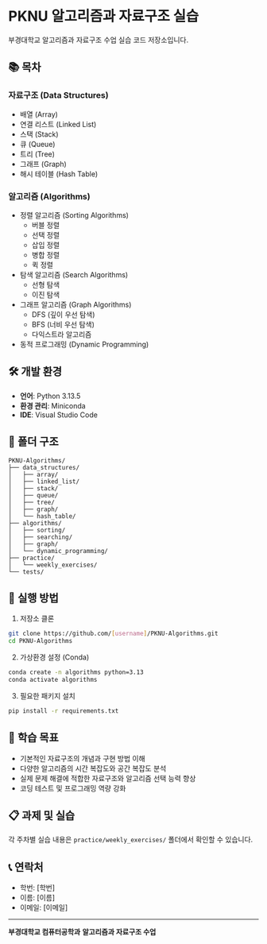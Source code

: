 # PKNU 알고리즘과 자료구조 실습

부경대학교 알고리즘과 자료구조 수업 실습 코드 저장소입니다.

## 📚 목차

### 자료구조 (Data Structures)

- 배열 (Array)
- 연결 리스트 (Linked List)
- 스택 (Stack)
- 큐 (Queue)
- 트리 (Tree)
- 그래프 (Graph)
- 해시 테이블 (Hash Table)

### 알고리즘 (Algorithms)

- 정렬 알고리즘 (Sorting Algorithms)
  - 버블 정렬
  - 선택 정렬
  - 삽입 정렬
  - 병합 정렬
  - 퀵 정렬
- 탐색 알고리즘 (Search Algorithms)
  - 선형 탐색
  - 이진 탐색
- 그래프 알고리즘 (Graph Algorithms)
  - DFS (깊이 우선 탐색)
  - BFS (너비 우선 탐색)
  - 다익스트라 알고리즘
- 동적 프로그래밍 (Dynamic Programming)

## 🛠️ 개발 환경

- **언어**: Python 3.13.5
- **환경 관리**: Miniconda
- **IDE**: Visual Studio Code

## 📁 폴더 구조

```
PKNU-Algorithms/
├── data_structures/
│   ├── array/
│   ├── linked_list/
│   ├── stack/
│   ├── queue/
│   ├── tree/
│   ├── graph/
│   └── hash_table/
├── algorithms/
│   ├── sorting/
│   ├── searching/
│   ├── graph/
│   └── dynamic_programming/
├── practice/
│   └── weekly_exercises/
└── tests/
```

## 🚀 실행 방법

1. 저장소 클론

```bash
git clone https://github.com/[username]/PKNU-Algorithms.git
cd PKNU-Algorithms
```

2. 가상환경 설정 (Conda)

```bash
conda create -n algorithms python=3.13
conda activate algorithms
```

3. 필요한 패키지 설치

```bash
pip install -r requirements.txt
```

## 📝 학습 목표

- 기본적인 자료구조의 개념과 구현 방법 이해
- 다양한 알고리즘의 시간 복잡도와 공간 복잡도 분석
- 실제 문제 해결에 적합한 자료구조와 알고리즘 선택 능력 향상
- 코딩 테스트 및 프로그래밍 역량 강화

## 📋 과제 및 실습

각 주차별 실습 내용은 `practice/weekly_exercises/` 폴더에서 확인할 수 있습니다.

## 📞 연락처

- 학번: [학번]
- 이름: [이름]
- 이메일: [이메일]

---

**부경대학교 컴퓨터공학과**
**알고리즘과 자료구조 수업**
